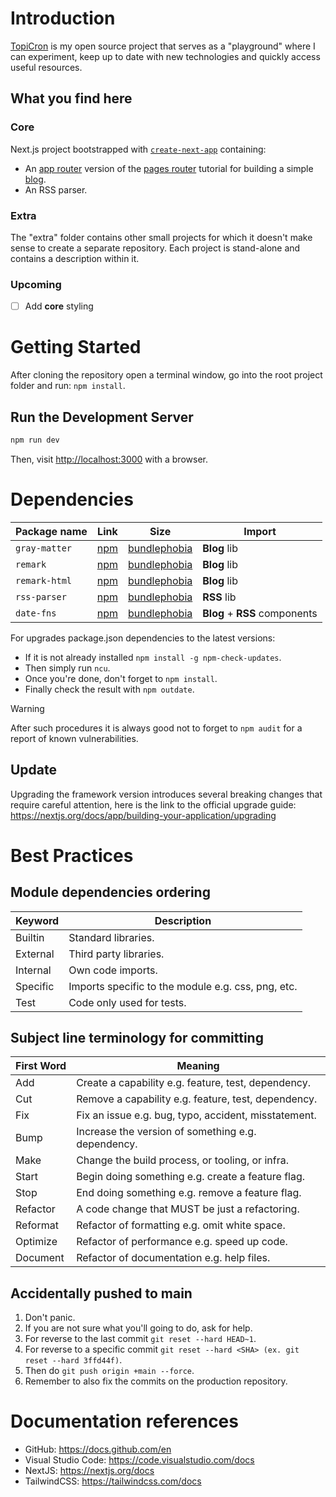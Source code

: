 # Introduction

[TopiCron](https://topicron.com) is my open source project that serves as a "playground" where I can experiment, keep up to date with new technologies and quickly access useful resources.

## What you find here

### Core

Next.js project bootstrapped with [`create-next-app`](https://nextjs.org/docs/app/api-reference/cli/create-next-app) containing:

- An [app router](https://nextjs.org/learn) version of the [pages router](https://nextjs.org/learn/pages-router) tutorial for building a simple [blog](https://github.com/vercel/next-learn/tree/main/basics/demo).
- An RSS parser.

### Extra

The "extra" folder contains other small projects for which it doesn't make sense to create a separate repository. Each project is stand-alone and contains a description within it.

### Upcoming

- [ ] Add **core** styling

# Getting Started

After cloning the repository open a terminal window, go into the root project folder and run: `npm install`.

## Run the Development Server

```bash
npm run dev
```

Then, visit [http://localhost:3000](http://localhost:3000) with a browser.

# Dependencies

| Package name  | Link                                             | Size                                                         | Import                        |
| ------------- | ------------------------------------------------ | ------------------------------------------------------------ | ----------------------------- |
| `gray-matter` | [npm](https://www.npmjs.com/package/gray-matter) | [bundlephobia](https://bundlephobia.com/package/gray-matter) | **Blog** lib                  |
| `remark`      | [npm](https://www.npmjs.com/package/remark)      | [bundlephobia](https://bundlephobia.com/package/remark)      | **Blog** lib                  |
| `remark-html` | [npm](https://www.npmjs.com/package/remark-html) | [bundlephobia](https://bundlephobia.com/package/remark-html) | **Blog** lib                  |
| `rss-parser`  | [npm](https://www.npmjs.com/package/rss-parser)  | [bundlephobia](https://bundlephobia.com/package/rss-parser)  | **RSS** lib                   |
| `date-fns`    | [npm](https://www.npmjs.com/package/date-fns)    | [bundlephobia](https://bundlephobia.com/package/date-fns)    | **Blog** + **RSS** components |

For upgrades package.json dependencies to the latest versions:

- If it is not already installed `npm install -g npm-check-updates`.
- Then simply run `ncu`.
- Once you're done, don't forget to `npm install`.
- Finally check the result with `npm outdate`.

> [!WARNING]
> After such procedures it is always good not to forget to `npm audit` for a report of known vulnerabilities.

## Update

Upgrading the framework version introduces several breaking changes that require careful attention, here is the link to the official upgrade guide:
https://nextjs.org/docs/app/building-your-application/upgrading

# Best Practices

## Module dependencies ordering

| Keyword  | Description                                        |
| -------- | -------------------------------------------------- |
| Builtin  | Standard libraries.                                |
| External | Third party libraries.                             |
| Internal | Own code imports.                                  |
| Specific | Imports specific to the module e.g. css, png, etc. |
| Test     | Code only used for tests.                          |

## Subject line terminology for committing

| First Word | Meaning                                              |
| ---------- | ---------------------------------------------------- |
| Add        | Create a capability e.g. feature, test, dependency.  |
| Cut        | Remove a capability e.g. feature, test, dependency.  |
| Fix        | Fix an issue e.g. bug, typo, accident, misstatement. |
| Bump       | Increase the version of something e.g. dependency.   |
| Make       | Change the build process, or tooling, or infra.      |
| Start      | Begin doing something e.g. create a feature flag.    |
| Stop       | End doing something e.g. remove a feature flag.      |
| Refactor   | A code change that MUST be just a refactoring.       |
| Reformat   | Refactor of formatting e.g. omit white space.        |
| Optimize   | Refactor of performance e.g. speed up code.          |
| Document   | Refactor of documentation e.g. help files.           |

## Accidentally pushed to main

1. Don't panic.
2. If you are not sure what you'll going to do, ask for help.
3. For reverse to the last commit `git reset --hard HEAD~1`.
4. For reverse to a specific commit `git reset --hard <SHA> (ex. git reset --hard 3ffd44f)`.
5. Then do `git push origin +main --force`.
6. Remember to also fix the commits on the production repository.

# Documentation references

- GitHub: https://docs.github.com/en
- Visual Studio Code: https://code.visualstudio.com/docs
- NextJS: https://nextjs.org/docs
- TailwindCSS: https://tailwindcss.com/docs
